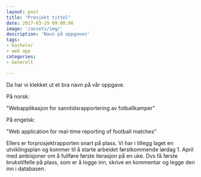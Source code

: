 ```yaml
---
layout: post
title: "Prosjekt tittel"
date: 2017-03-29 09:00:00
image: '/assets/img/'
description: 'Navn på oppgaven'
tags: 
- bachelor
- web app
categories:
- Generelt

---
```


Da har vi klekket ut et bra navn på vår oppgave. 

	
På norsk:

"Webapplikasjon for sanntidsrapportering av fotballkamper"

 

På engelsk:

"Web application for real-time reporting of football matches"

Ellers er forprosjektrapporten snart på plass. Vi har i tillegg laget en utviklingsplan og kommer til å starte arbeidet førstkommende lørdag 1. April med ambisjoner om å fullføre første iterasjon på en uke. Dvs få første brukstilfelle på plass, som er å logge inn, skrive en kommentar og legge den inn i databasen. 
